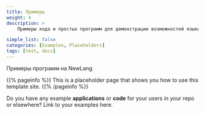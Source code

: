 ```yaml
---
title: Примеры
weight: 4
description: >
    Примеры кода и простых программ для демонстрации возможностей языка

simple_list: false
categories: [Examples, Placeholders]
tags: [test, docs]
---
```


Примеры программ на NewLang

{{% pageinfo %}}
This is a placeholder page that shows you how to use this template site.
{{% /pageinfo %}}

Do you have any example **applications** or **code** for your users in your repo
or elsewhere? Link to your examples here.

